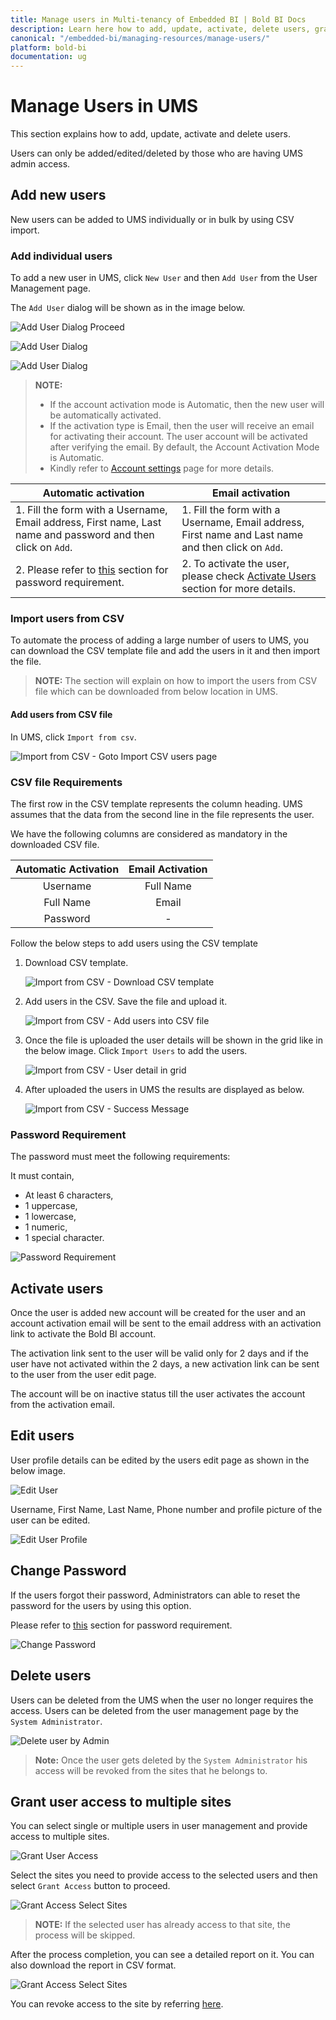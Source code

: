 ```yaml
---
title: Manage users in Multi-tenancy of Embedded BI | Bold BI Docs
description: Learn here how to add, update, activate, delete users, grant access to the site and more in User Management Server of Embedded Bold BI.
canonical: "/embedded-bi/managing-resources/manage-users/"
platform: bold-bi
documentation: ug
---
```


# Manage Users in UMS

This section explains how to add, update, activate and delete users.

Users can only be added/edited/deleted by those who are having UMS admin access.

## Add new users

New users can be added to UMS individually or in bulk by using CSV import.

### Add individual users

To add a new user in UMS, click `New User` and then `Add User` from the User Management page. 

The `Add User` dialog will be shown as in the image below.

![Add User Dialog Proceed](/static/assets/embedded/multi-tenancy/images/add-user-dialog-proceed.png#max-width=95%)

![Add User Dialog](/static/assets/embedded/multi-tenancy/images/add-user-dialog-save.png#max-width=95%)

![Add User Dialog](/static/assets/embedded/multi-tenancy/images/add-user-success-prompt.png#max-width=95%)

> **NOTE:**  
> * If the account activation mode is Automatic, then the new user will be automatically activated. 
> * If the activation type is Email, then the user will receive an email for activating their account. The user account will be activated after verifying the email. By default, the Account Activation Mode is Automatic.
> * Kindly refer to [Account settings](/embedded-bi/site-administration/account-settings/) page for more details.

**Automatic activation**|**Email activation**
-----|-----
1. Fill the form with a Username, Email address, First name, Last name and password and then click on `Add`.|1. Fill the form with a Username, Email address, First name and Last name and then click on `Add`.
2. Please refer to [this](#password-requirement) section for password requirement.|2. To activate the user, please check [Activate Users](#activate-users) section for more details.

### Import users from CSV

To automate the process of adding a large number of users to UMS, you can download the CSV template file and add the users in it and then import the file.

> **NOTE:**  The section will explain on how to import the users from CSV file which can be downloaded from below location in UMS.

#### Add users from CSV file

In UMS, click `Import from csv`.

![Import from CSV - Goto Import CSV users page](/static/assets/embedded/multi-tenancy/images/goto-import-csv-users.png#max-width=95%)

### CSV file Requirements

The first row in the CSV template represents the column heading. UMS assumes that the data from the second line in the file represents the user.

We have the following columns are considered as mandatory in the downloaded CSV file.

**Automatic Activation**|**Email Activation**
:-----:|:-----:
Username|Full Name
Full Name|Email
Password|-

Follow the below steps to add users using the CSV template

1. Download CSV template.

	![Import from CSV - Download CSV template](/static/assets/embedded/multi-tenancy/images/download-csv-template.png#max-width=95%)

2. Add users in the CSV. Save the file and upload it.

	![Import from CSV - Add users into CSV file](/static/assets/embedded/multi-tenancy/images/csv-import-add-users.png#max-width=95%)

3. Once the file is uploaded the user details will be shown in the grid like in the below image. Click `Import Users` to add the users.

	![Import from CSV - User detail in grid](/static/assets/embedded/multi-tenancy/images/csv-import-proceed.png#max-width=95%)

4. After uploaded the users in UMS the results are displayed as below.

    ![Import from CSV - Success Message](/static/assets/embedded/multi-tenancy/images/csv-import-success-prompt.png#max-width=95%)
	
### Password Requirement
The password must meet the following requirements:

It must contain,

* At least 6 characters,
* 1 uppercase,
* 1 lowercase,
* 1 numeric,
* 1 special character.

![Password Requirement](/static/assets/embedded/multi-tenancy/images/user-add-dialog-password-validation.png#max-width=40%)

## Activate users
Once the user is added new account will be created for the user and an account activation email will be sent to the email address with an activation link to activate the Bold BI account.

The activation link sent to the user will be valid only for 2 days and if the user have not activated within the 2 days, a new activation link can be sent to the user from the user edit page.

The account will be on inactive status till the user activates the account from the activation email.

## Edit users
User profile details can be edited by the users edit page as shown in the below image.

![Edit User](/static/assets/embedded/multi-tenancy/images/edit-user-proceed.png#max-width=95%)

Username, First Name, Last Name, Phone number and profile picture of the user can be edited.

![Edit User Profile](/static/assets/embedded/multi-tenancy/images/edit-user.png#max-width=95%)

## Change Password 
If the users forgot their password, Administrators can able to reset the password for the users by using this option.

Please refer to [this](#password-requirement) section for password requirement.

![Change Password](/static/assets/embedded/multi-tenancy/images/change-password.png#max-width=95%)

## Delete users
Users can be deleted from the UMS when the user no longer requires the access. Users can be deleted from the user management page by the `System Administrator`.

![Delete user by Admin](/static/assets/embedded/multi-tenancy/images/delete-user.png#max-width=95%)

> **Note:**  Once the user gets deleted by the `System Administrator` his access will be revoked from the sites that he belongs to.

## Grant user access to multiple sites

You can select single or multiple users in user management and provide access to multiple sites.

![Grant User Access](/static/assets/embedded/multi-tenancy/images/grant-user-access-proceed.png#max-width=95%)

Select the sites you need to provide access to the selected users and then select `Grant Access` button to proceed.

![Grant Access Select Sites](/static/assets/embedded/multi-tenancy/images/grant-access-select-site.png#max-width=95%)

> **NOTE:**  If the selected user has already access to that site, the process will be skipped.

After the process completion, you can see a detailed report on it. You can also download the report in CSV format.

![Grant Access Select Sites](/static/assets/embedded/multi-tenancy/images/grant-access-report.png#max-width=95%)

You can revoke access to the site by referring [here](/embedded-bi/multi-tenancy/manage-sites/#revoke-access).
